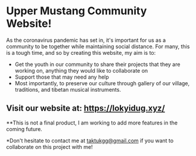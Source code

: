 # Upper Mustang Community Website!

As the coronavirus pandemic has set in, it's important for us as a community to be together while maintaining social distance.
For many, this is a tough time, and so by creating this website, my aim is to:
- Get the youth in our community to share their projects that they are working on, anything they would like to collaborate on
- Support those that may need any help
- Most importantly, to preserve our culture through gallery of our village, traditions, and tibetan musical instruments.

## Visit our website at: https://lokyidug.xyz/

**This is not a final product, I am working to add more features in the coming future.

*Don't hesitate to contact me at taktukgg@gmail.com if you want to collaborate on this project with me!

